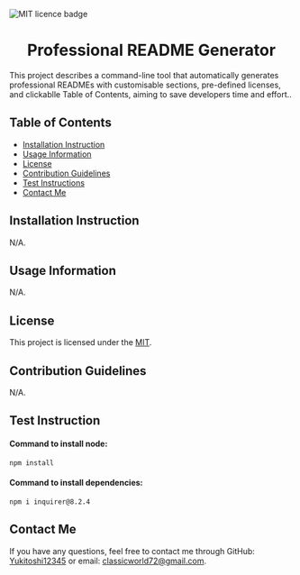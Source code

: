 
  ![MIT licence badge](https://img.shields.io/badge/License-MIT-green.svg)

  # <h1 align="center"> Professional README Generator </h1>

  This project describes a command-line tool that automatically generates professional READMEs with customisable sections, pre-defined licenses, and clickablle Table of Contents, aiming to save developers time and effort..

  ## Table of Contents
  - [Installation Instruction](#installation-instruction)
  - [Usage Information](#usage-information)
  - [License](#license)
  - [Contribution Guidelines](#contribution-guidelines)
  - [Test Instructions](#test-instructions)
  - [Contact Me](#contact-me)

  ## Installation Instruction
  N/A.

  ## Usage Information
  N/A.

  ## License

  This project is licensed under the [MIT](https://opensource.org/licenses/MIT).

  ## Contribution Guidelines
  N/A.

  ## Test Instruction
  #### Command to install node:
  `
  npm install
  `
  
  #### Command to install dependencies:
  `
  npm i inquirer@8.2.4
  `

  ## Contact Me
  If you have any questions, feel free to contact me through GitHub: [Yukitoshi12345](https://github.com/Yukitoshi12345) or email: classicworld72@gmail.com.
